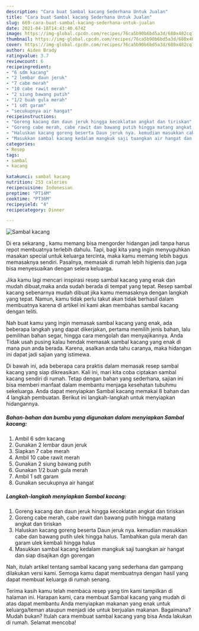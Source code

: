 ```yaml
---
description: "Cara buat Sambal kacang Sederhana Untuk Jualan"
title: "Cara buat Sambal kacang Sederhana Untuk Jualan"
slug: 669-cara-buat-sambal-kacang-sederhana-untuk-jualan
date: 2021-04-18T14:43:40.674Z
image: https://img-global.cpcdn.com/recipes/76ca5b90b6bd5a3d/680x482cq70/sambal-kacang-foto-resep-utama.jpg
thumbnail: https://img-global.cpcdn.com/recipes/76ca5b90b6bd5a3d/680x482cq70/sambal-kacang-foto-resep-utama.jpg
cover: https://img-global.cpcdn.com/recipes/76ca5b90b6bd5a3d/680x482cq70/sambal-kacang-foto-resep-utama.jpg
author: Aiden Brady
ratingvalue: 3.7
reviewcount: 6
recipeingredient:
- "6 sdm kacang"
- "2 lembar daun jeruk"
- "7 cabe merah"
- "10 cabe rawit merah"
- "2 siung bawang putih"
- "1/2 buah gula merah"
- "1 sdt garam"
- "secukupnya air hangat"
recipeinstructions:
- "Goreng kacang dan daun jeruk hingga kecoklatan angkat dan tiriskan"
- "Goreng cabe merah, cabe rawit dan bawang putih hingga matang angkat dan tiriskan"
- "Haluskan kacang goreng beserta Daun jeruk nya. kemudian masukkan cabe dan bawang putih ulek hingga halus. Tambahkan gula merah dan garam ulek kembali hingga halus"
- "Masukkan sambal kacang kedalam mangkuk saji tuangkan air hangat dan siap disajikan dgn gorengan"
categories:
- Resep
tags:
- sambal
- kacang

katakunci: sambal kacang 
nutrition: 253 calories
recipecuisine: Indonesian
preptime: "PT14M"
cooktime: "PT36M"
recipeyield: "4"
recipecategory: Dinner

---
```



![Sambal kacang](https://img-global.cpcdn.com/recipes/76ca5b90b6bd5a3d/680x482cq70/sambal-kacang-foto-resep-utama.jpg)

Di era  sekarang , kamu memang bisa mengorder hidangan jadi tanpa harus repot membuatnya terlebih dahulu. Tapi, bagi kita yang ingin menyuguhkan masakan special untuk keluarga tercinta, maka kamu memang lebih bagus memasaknya sendiri. Pasalnya, memasak di rumah lebih higienis dan juga bisa menyesuaikan dengan selera keluarga.

Jika kamu lagi mencari inspirasi resep sambal kacang yang enak dan mudah dibuat,maka anda sudah berada di tempat yang tepat. Resep sambal kacang  sebenarnya mudah dibuat jika kamu memasaknya dengan langkah yang tepat. Namun, kamu tidak perlu takut akan tidak berhasil dalam membuatnya 
karena di artikel ini kami akan membahas sambal kacang dengan teliti.  



Nah buat kamu yang ingin memasak sambal kacang yang enak, ada beberapa langkah yang dapat dikerjakan, pertama memilih jenis bahan, lalu pemilihan bahan segar, hingga cara mengolah dan menyajikannya. Anda Tidak usah pusing kalau hendak memasak sambal kacang yang enak di mana pun anda berada. Karena, asalkan anda  tahu caranya, maka hidangan ini dapat jadi sajian yang istimewa.

Di bawah ini, ada beberapa cara praktis  dalam memasak resep sambal kacang yang siap dikreasikan. Kali ini, mari kita coba ciptakan sambal kacang sendiri di rumah. Tetap dengan bahan yang sederhana, sajian ini bisa memberi manfaat dalam membantu menjaga kesehatan tubuhmu sekeluarga. Anda dapat menyiapkan Sambal kacang memakai 8 bahan dan 4 langkah pembuatan. Berikut ini langkah-langkah untuk menyiapkan hidangannya.

<!--inarticleads1-->

##### Bahan-bahan dan bumbu yang digunakan dalam menyiapkan Sambal kacang:

1. Ambil 6 sdm kacang
1. Gunakan 2 lembar daun jeruk
1. Siapkan 7 cabe merah
1. Ambil 10 cabe rawit merah
1. Gunakan 2 siung bawang putih
1. Gunakan 1/2 buah gula merah
1. Ambil 1 sdt garam
1. Gunakan secukupnya air hangat




<!--inarticleads2-->

##### Langkah-langkah menyiapkan Sambal kacang:

1. Goreng kacang dan daun jeruk hingga kecoklatan angkat dan tiriskan
1. Goreng cabe merah, cabe rawit dan bawang putih hingga matang angkat dan tiriskan
1. Haluskan kacang goreng beserta Daun jeruk nya. kemudian masukkan cabe dan bawang putih ulek hingga halus. Tambahkan gula merah dan garam ulek kembali hingga halus
1. Masukkan sambal kacang kedalam mangkuk saji tuangkan air hangat dan siap disajikan dgn gorengan




Nah, itulah artikel tentang  sambal kacang  yang sederhana dan gampang dilakukan versi kami. Semoga kamu dapat membuatnya dengan hasil yang dapat membuat keluarga di rumah senang. 

Terima kasih kamu telah membaca resep yang tim kami tampilkan di halaman ini. Harapan kami, cara membuat  Sambal kacang yang mudah di atas dapat membantu Anda menyiapkan makanan yang enak untuk keluarga/teman ataupun menjadi ide untuk berjualan makanan. Bagaimana? Mudah bukan? Itulah cara membuat sambal kacang yang bisa Anda lakukan di rumah. Selamat mencoba!

